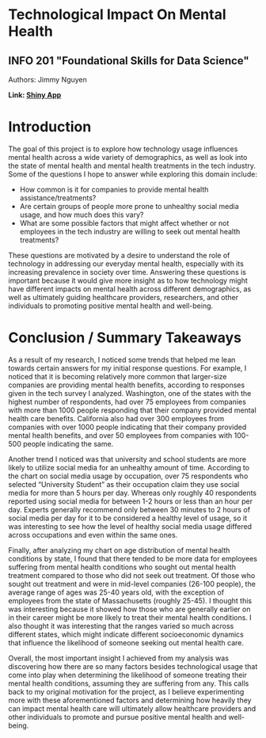 # Technological Impact On Mental Health
## INFO 201 "Foundational Skills for Data Science"

Authors: Jimmy Nguyen

**Link: [Shiny App](https://jimngu000.shinyapps.io/TechMentalHealth/)**

# Introduction

The goal of this project is to explore how technology usage influences mental health across a wide variety of demographics, as well as look into the state of mental health and mental health treatments in the tech industry. Some of the questions I hope to answer while exploring this domain include:

- How common is it for companies to provide mental health assistance/treatments?
- Are certain groups of people more prone to unhealthy social media usage, and how much does this vary?
- What are some possible factors that might affect whether or not employees in the tech industry are willing to seek out mental health treatments?
  
These questions are motivated by a desire to understand the role of technology in addressing our everyday mental health, especially with its increasing prevalence in society over time. Answering these questions is important because it would give more insight as to how technology might have different impacts on mental health across different demographics, as well as ultimately guiding healthcare providers, researchers, and other individuals to promoting positive mental health and well-being.

# Conclusion / Summary Takeaways

As a result of my research, I noticed some trends that helped me lean towards certain answers for my initial response questions. For example, I noticed that it is becoming relatively more common that larger-size companies are providing mental health benefits, according to responses given in the tech survey I analyzed. Washington, one of the states with the highest number of respondents, had over 75 employees from companies with more than 1000 people responding that their company provided mental health care benefits. California also had over 300 employees from companies with over 1000 people indicating that their company provided mental health benefits, and over 50 employees from companies with 100-500 people indicating the same.

Another trend I noticed was that university and school students are more likely to utilize social media for an unhealthy amount of time. According to the chart on social media usage by occupation, over 75 respondents who selected “University Student” as their occupation claim they use social media for more than 5 hours per day. Whereas only roughly 40 respondents reported using social media for between 1-2 hours or less than an hour per day. Experts generally recommend only between 30 minutes to 2 hours of social media per day for it to be considered a healthy level of usage, so it was interesting to see how the level of healthy social media usage differed across occupations and even within the same ones.

Finally, after analyzing my chart on age distribution of mental health conditions by state, I found that there tended to be more data for employees suffering from mental health conditions who sought out mental health treatment compared to those who did not seek out treatment. Of those who sought out treatment and were in mid-level companies (26-100 people), the average range of ages was 25-40 years old, with the exception of employees from the state of Massachusetts (roughly 25-45). I thought this was interesting because it showed how those who are generally earlier on in their career might be more likely to treat their mental health conditions. I also thought it was interesting that the ranges varied so much across different states, which might indicate different socioeconomic dynamics that influence the likelihood of someone seeking out mental health care.

Overall, the most important insight I achieved from my analysis was discovering how there are so many factors besides technological usage that come into play when determining the likelihood of someone treating their mental health conditions, assuming they are suffering from any. This calls back to my original motivation for the project, as I believe experimenting more with these aforementioned factors and determining how heavily they can impact mental health care will ultimately allow healthcare providers and other individuals to promote and pursue positive mental health and well-being.
